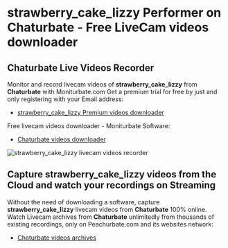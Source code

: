 # strawberry_cake_lizzy Performer on Chaturbate - Free LiveCam videos downloader

## Chaturbate Live Videos Recorder

Monitor and record livecam videos of **strawberry_cake_lizzy** from **Chaturbate** with Moniturbate.com
Get a premium trial for free by just and only registering with your Email address:
* [strawberry_cake_lizzy Premium videos downloader](https://moniturbate.com/request-demo-licence-key.html)

Free livecam videos downloader - Moniturbate Software:
* [Chaturbate videos downloader](https://moniturbate.com/moniturbate-download-software.html)

![strawberry_cake_lizzy livecam videos recorder](https://peachurnet.com/templates/moniturbate-software.png)


## Capture strawberry_cake_lizzy videos from the Cloud and watch your recordings on Streaming

Without the need of downloading a software, capture **strawberry_cake_lizzy** livecam videos from **Chaturbate** 100% online.
Watch Livecam archives from **Chaturbate** unlimitedly from thousands of existing recordings, only on Peachurbate.com and its websites network:
* [Chaturbate videos archives](https://peachurnet.com/)
